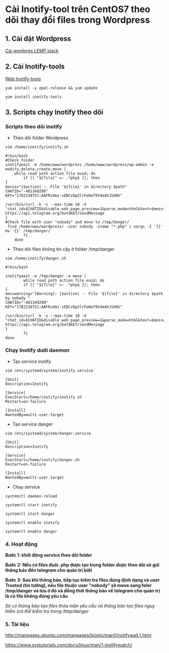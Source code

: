 # Cài Inotify-tool trên CentOS7 theo dõi thay đổi files trong Wordpress

## 1. Cài đặt Wordpress

[Cài wordpres LEMP stack](https://github.com/logan30051997/Install-webserver-CentOS7/tree/main/LEMP/wordpress)

## 2. Cài Inotify-tools

[Web Inotify-tools](https://github.com/inotify-tools/inotify-tools/wiki)

`yum install -y epel-release && yum update`

`yum install inotify-tools`

## 3. Scripts chạy Inotify theo dõi

### Scripts theo dõi inotify

- Theo dõi folder Wordpress

`vim /home/inotify/inotify.sh`

```
#!bin/bash
#Check folder 
inotifywait -m /home/www/wordpress /home/www/wordpress/wp-admin -e modify,delete,create,move |
    while read path action file euid; do
        if [[ "${file}" =~ .*php$ ]]; then
{
messs="|$action| -- File '${file}' in directory $path"
CHATID="-401349290"
KEY="1782130751:AAFRzdmz-sEBCvOp2lrFeHeT9V4m4kJSd0k"

/usr/bin/curl -k -s --max-time 10 -d "chat_id=$CHATID&disable_web_page_preview=1&parse_mode=html&text=$messs" https://api.telegram.org/bot$KEY/sendMessage
}
#Check file with user "nobody" and move to /tmp/danger/
 find /home/www/wordpress/ -user nobody -iname "*.php" | xargs -I '{}' mv '{}' /tmp/danger/
        fi
    done
```

- Theo dõi files không tin cậy ở folder /tmp/danger

`vim /home/inotify/danger.sh`

```
#!bin/bash

inotifywait -m /tmp/danger -e move |
        while read path action file euid; do
        if [[ "${file}" =~ .*php$ ]]; then
{
messwarning="[Warning]: |$action| -- File '${file}' in directory $path by nobody "
CHATID="-401349290"
KEY="1782130751:AAFRzdmz-sEBCvOp2lrFeHeT9V4m4kJSd0k"

/usr/bin/curl -k -s --max-time 10 -d "chat_id=$CHATID&disable_web_page_preview=1&parse_mode=html&text=$messwarning" https://api.telegram.org/bot$KEY/sendMessage
}
        fi
done

```
### Chạy Inotify dưới daemon

- Tạo service inotify.

`vim /etc/systemd/system/inotify.service`

```
[Unit]
Description=Inotify

[Service]
ExecStart=/home/inotify/inotify.sh
Restart=on-failure

[Install]
WantedBy=multi-user.target
```
- Tạo service danger

`vim /etc/systemd/system/danger.service`

```
[Unit]
Description=Inotify

[Service]
ExecStart=/home/inotify/danger.sh
Restart=on-failure

[Install]
WantedBy=multi-user.target
```

- Chạy service 

`systemctl daemon-reload`

`systemctl start inotify`

`systemctl start danger`

`systemctl enable inotify`

`systemctl enable danger`


### 4. Hoạt động 

**Bước 1: khởi động service theo dõi folder**

**Bước 2: Nếu có files đuôi .php được tạo trong folder được theo dõi sẽ gửi thông báo đến telegram cho quản trị biết**

**Bước 3: Sau khi thông báo, tiếp tục kiểm tra files đúng định dạng và user Trusted (tin tưởng), nếu file thuộc user "nobody" sẽ move sang foler /tmp/danger và lưu ở đó và đồng thời thông báo về telegram cho quản trị là có file không đúng yêu cầu**

*Sẽ có thông báo tạo files thỏa mãn yêu cầu và thông báo tạo files nguy hiểm (có thể kiểm tra trong /tmp/danger*
### 5. Tài liệu

http://manpages.ubuntu.com/manpages/bionic/man1/inotifywait.1.html

https://www.systutorials.com/docs/linux/man/1-inotifywatch/



